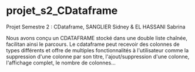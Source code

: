 # projet_s2_CDataframe
Projet Semestre 2 : CDataframe, SANGLIER Sidney &amp; EL HASSANI Sabrina


Nous avons conçu un CDATAFRAME stocké dans une double liste chaînée, facilitan ainsi le parcours.
Le cdataframe peut recevoir des colonnes de types différents et offre de multiples fonctionnalités à l'utilisateur comme 
la suppression d'une colonne par son titre, l'ajout/suppression d'une colonne, l'affichage complet, le nombre de colonnes...
